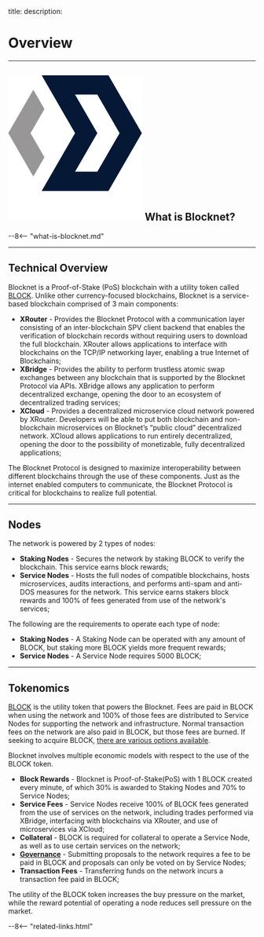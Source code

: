 title: 
description:

# Overview

---

## <img class="icon" alt="Blocknet logo" src="img/icons/blocknet-logo.svg" /> What is Blocknet?
--8<-- "what-is-blocknet.md"

---

## Technical Overview
Blocknet is a Proof-of-Stake (PoS) blockchain with a utility token called [BLOCK](/blockchain/introduction). Unlike other currency-focused blockchains, Blocknet is a service-based blockchain comprised of 3 main components:

* __XRouter__ - Provides the Blocknet Protocol with a communication layer consisting of an inter-blockchain SPV client backend that enables the verification of blockchain records without requiring users to download the full blockchain. XRouter allows applications to interface with blockchains on the TCP/IP networking layer, enabling a true Internet of Blockchains;
* __XBridge__ - Provides the ability to perform trustless atomic swap exchanges between any blockchain that is supported by the Blocknet Protocol via APIs. XBridge allows any application to perform decentralized exchange, opening the door to an ecosystem of decentralized trading services;
* __XCloud__ - Provides a decentralized microservice cloud network powered by XRouter. Developers will be able to put both blockchain and non-blockchain microservices on Blocknet’s “public cloud” decentralized network. XCloud allows applications to run entirely decentralized, opening the door to the possibility of monetizable, fully decentralized applications;

The Blocknet Protocol is designed to maximize interoperability between different blockchains through the use of these components. Just as the internet enabled computers to communicate, the Blocknet Protocol is critical for blockchains to realize full potential.
 

---

## Nodes
The network is powered by 2 types of nodes: 

* __Staking Nodes__ - Secures the network by staking BLOCK to verify the blockchain. This service earns block rewards;
* __Service Nodes__ - Hosts the full nodes of compatible blockchains, hosts microservices, audits interactions, and performs anti-spam and anti-DOS measures for the network. This service earns stakers block rewards and 100% of fees generated from use of the network's services;

The following are the requirements to operate each type of node: 

* __Staking Nodes__ - A Staking Node can be operated with any amount of BLOCK, but staking more BLOCK yields more frequent rewards;
* __Service Nodes__ - A Service Node requires 5000 BLOCK;

---

## Tokenomics
[BLOCK](/blockchain/introduction) is the utility token that powers the Blocknet. Fees are paid in BLOCK when using the network and 100% of those fees are distributed to Service Nodes for supporting the network and infrastructure. Normal transaction fees on the network are also paid in BLOCK, but those fees are burned. If seeking to acquire BLOCK, [there are various options available](/project/exchanges).

Blocknet involves multiple economic models with respect to the use of the BLOCK token.

* __Block Rewards__ - Blocknet is Proof-of-Stake(PoS) with 1 BLOCK created every minute, of which 30% is awarded to Staking Nodes and 70% to Service Nodes;
* __Service Fees__ - Service Nodes receive 100% of BLOCK fees generated from the use of services on the network, including trades performed via XBridge, interfacing with blockchains via XRouter, and use of microservices via XCloud;
* __Collateral__ - BLOCK is required for collateral to operate a Service Node, as well as to use certain services on the network;
* __[Governance](/governance/introduction)__ - Submitting proposals to the network requires a fee to be paid in BLOCK and proposals can only be voted on by Service Nodes;
* __Transaction Fees__ - Transferring funds on the network incurs a transaction fee paid in BLOCK;

The utility of the BLOCK token increases the buy pressure on the market, while the reward potential of operating a node reduces sell pressure on the market.







<!-- 
======= Start: Related Links Section =======
- This is the related links section at the bottom of each page.
- It lists the links in the relatedLinks array variable below.
	Example: relatedLinks = [{"name":"Blocknet Website","link":"https://blocknet.co"},{"name":"API Docs","link":"https://api.blocknet.co"}];
- If the array is empty, ie. relatedLinks = [], then the related links section will not be displayed.
related-links.html
- The template and logic for the related links section can be found in docs/snippets/related-links.html
- The base path is defaulted to docs/snippets/, which can be edited in the mkdocs.yml file
- The template and logic is linked with markdown_extensions: pymdownx.snippets
-->
<script type="text/javascript">
// var relatedLinks = [{"name":"Blocknet Website","link":"https://blocknet.co"},{"name":"API Docs","link":"https://api.blocknet.co"}];
var relatedLinks = [];
</script>

--8<-- "related-links.html"
<!-- 
======= End: Related Links Section ======= 
-->







